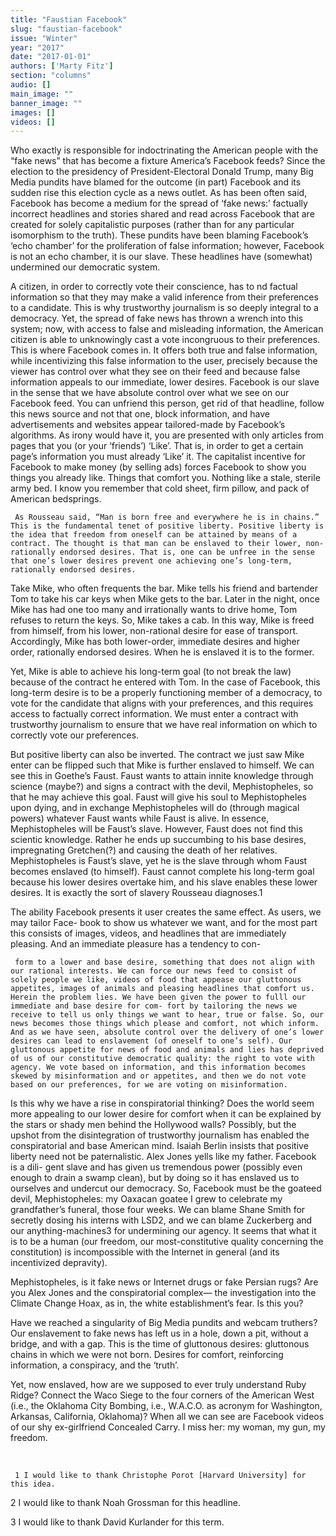 ```yaml
---
title: "Faustian Facebook"
slug: "faustian-facebook"
issue: "Winter"
year: "2017"
date: "2017-01-01"
authors: ['Marty Fitz']
section: "columns"
audio: []
main_image: ""
banner_image: ""
images: []
videos: []
---
```

   Who exactly is responsible for indoctrinating the American people with the “fake news” that has become a fixture America’s Facebook feeds? Since the election to the presidency of President-Electoral Donald Trump, many Big Media pundits have blamed for the outcome (in part) Facebook and its sudden rise this election cycle as a news outlet. As has been often said, Facebook has become a medium for the spread of ‘fake news:’ factually incorrect headlines and stories shared and read across Facebook that are created for solely capitalistic purposes (rather than for any particular isomorphism to the truth). These pundits have been blaming Facebook’s ‘echo chamber’ for the proliferation of false information; however, Facebook is not an echo chamber, it is our slave. These headlines have (somewhat) undermined our democratic system. 

 A citizen, in order to correctly vote their conscience, has to nd factual information so that they may make a valid inference from their preferences to a candidate. This is why trustworthy journalism is so deeply integral to a democracy. Yet, the spread of fake news has thrown a wrench into this system; now, with access to false and misleading information, the American citizen is able to unknowingly cast a vote incongruous to their preferences. This is where Facebook comes in. It offers both true and false information, while incentivizing this false information to the user, precisely because the viewer has control over what they see on their feed and because false information appeals to our immediate, lower desires. Facebook is our slave in the sense that we have absolute control over what we see on our Facebook feed. You can unfriend this person, get rid of that headline, follow this news source and not that one, block information, and have advertisements and websites appear tailored-made by Facebook’s algorithms. As irony would have it, you are presented with only articles from pages that you (or your ‘friends’) ‘Like’. That is, in order to get a certain page’s information you must already ‘Like’ it. The capitalist incentive for Facebook to make money (by selling ads) forces Facebook to show you things you already like. Things that comfort you. Nothing like a stale, sterile army bed. I know you remember that cold sheet, firm pillow, and pack of American bedsprings.

     As Rousseau said, “Man is born free and everywhere he is in chains.” This is the fundamental tenet of positive liberty. Positive liberty is the idea that freedom from oneself can be attained by means of a contract. The thought is that man can be enslaved to their lower, non-rationally endorsed desires. That is, one can be unfree in the sense that one’s lower desires prevent one achieving one’s long-term, rationally endorsed desires. 

 Take Mike, who often frequents the bar. Mike tells his friend and bartender Tom to take his car keys when Mike gets to the bar. Later in the night, once Mike has had one too many and irrationally wants to drive home, Tom refuses to return the keys. So, Mike takes a cab. In this way, Mike is freed from himself, from his lower, non-rational desire for ease of transport. Accordingly, Mike has both lower-order, immediate desires and higher order, rationally endorsed desires. When he is enslaved it is to the former. 

 Yet, Mike is able to achieve his long-term goal (to not break the law) because of the contract he entered with Tom. In the case of Facebook, this long-term desire is to be a properly functioning member of a democracy, to vote for the candidate that aligns with your preferences, and this requires access to factually correct information. We must enter a contract with trustworthy journalism to ensure that we have real information on which to correctly vote our preferences.

   But positive liberty can also be inverted. The contract we just saw Mike enter can be flipped such that Mike is further enslaved to himself. We can see this in Goethe’s Faust. Faust wants to attain innite knowledge through science (maybe?) and signs a contract with the devil, Mephistopheles, so that he may achieve this goal. Faust will give his soul to Mephistopheles upon dying, and in exchange Mephistopheles will do (through magical powers) whatever Faust wants while Faust is alive. In essence, Mephistopheles will be Faust’s slave. However, Faust does not find this scientic knowledge. Rather he ends up succumbing to his base desires, impregnating Gretchen(?) and causing the death of her relatives. Mephistopheles is Faust’s slave, yet he is the slave through whom Faust becomes enslaved (to himself). Faust cannot complete his long-term goal because his lower desires overtake him, and his slave enables these lower desires. It is exactly the sort of slavery Rousseau diagnoses.1 

 The ability Facebook presents it user creates the same effect. As users, we may tailor Face- book to show us whatever we want, and for the most part this consists of images, videos, and headlines that are immediately pleasing. And an immediate pleasure has a tendency to con- 

     form to a lower and base desire, something that does not align with our rational interests. We can force our news feed to consist of solely people we like, videos of food that appease our gluttonous appetites, images of animals and pleasing headlines that comfort us. Herein the problem lies. We have been given the power to fulll our immediate and base desire for com- fort by tailoring the news we receive to tell us only things we want to hear, true or false. So, our news becomes those things which please and comfort, not which inform. And as we have seen, absolute control over the delivery of one’s lower desires can lead to enslavement (of oneself to one’s self). Our gluttonous appetite for news of food and animals and lies has deprived of us of our constitutive democratic quality: the right to vote with agency. We vote based on information, and this information becomes skewed by misinformation and or appetites, and then we do not vote based on our preferences, for we are voting on misinformation. 

 Is this why we have a rise in conspiratorial thinking? Does the world seem more appealing to our lower desire for comfort when it can be explained by the stars or shady men behind the Hollywood walls? Possibly, but the upshot from the disintegration of trustworthy journalism has enabled the conspiratorial and base American mind. Isaiah Berlin insists that positive liberty need not be paternalistic. Alex Jones yells like my father. Facebook is a dili- gent slave and has given us tremendous power (possibly even enough to drain a swamp clean), but by doing so it has enslaved us to ourselves and undercut our democracy. So, Facebook must be the goateed devil, Mephistopheles: my Oaxacan goatee I grew to celebrate my grandfather’s funeral, those four weeks. We can blame Shane Smith for secretly dosing his interns with LSD2, and we can blame Zuckerberg and our anything-machines3 for undermining our agency. It seems that what it is to be a human (our freedom, our most-constitutive quality concerning the constitution) is incompossible with the Internet in general (and its incentivized depravity).

   Mephistopheles, is it fake news or Internet drugs or fake Persian rugs? Are you Alex Jones and the conspiratorial complex— the investigation into the Climate Change Hoax, as in, the white establishment’s fear. Is this you? 

 Have we reached a singularity of Big Media pundits and webcam truthers? Our enslavement to fake news has left us in a hole, down a pit, without a bridge, and with a gap. This is the time of gluttonous desires: gluttonous chains in which we were not born. Desires for comfort, reinforcing information, a conspiracy, and the ‘truth’. 

 Yet, now enslaved, how are we supposed to ever truly understand Ruby Ridge? Connect the Waco Siege to the four corners of the American West (i.e., the Oklahoma City Bombing, i.e., W.A.C.O. as acronym for Washington, Arkansas, California, Oklahoma)? When all we can see are Facebook videos of our shy ex-girlfriend Concealed Carry. I miss her: my woman, my gun, my freedom. 

  

     1 I would like to thank Christophe Porot [Harvard University] for this idea. 

 2 I would like to thank Noah Grossman for this headline.

 3 I would like to thank David Kurlander for this term. 

               